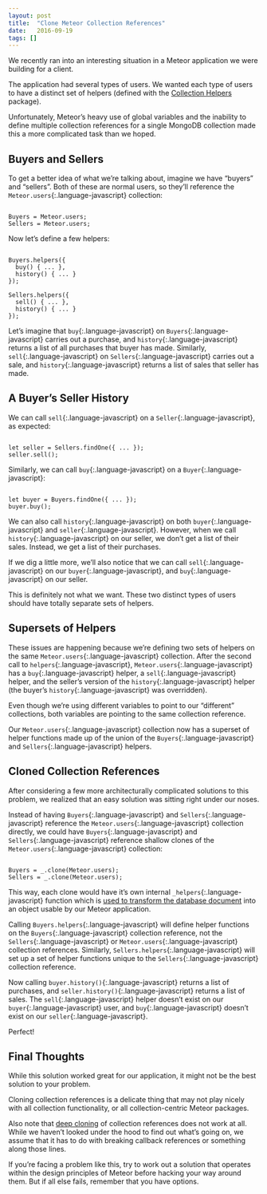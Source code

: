 ```yaml
---
layout: post
title:  "Clone Meteor Collection References"
date:   2016-09-19
tags: []
---
```


We recently ran into an interesting situation in a Meteor application we were building for a client.

The application had several types of users. We wanted each type of users to have a distinct set of helpers (defined with the [Collection Helpers](https://github.com/dburles/meteor-collection-helpers) package).

Unfortunately, Meteor’s heavy use of global variables and the inability to define multiple collection references for a single MongoDB collection made this a more complicated task than we hoped.

## Buyers and Sellers

To get a better idea of what we’re talking about, imagine we have “buyers” and “sellers”. Both of these are normal users, so they’ll reference the `Meteor.users`{:.language-javascript} collection:

<pre class='language-javascript'><code class='language-javascript'>
Buyers = Meteor.users;
Sellers = Meteor.users;
</code></pre>

Now let’s define a few helpers:

<pre class='language-javascript'><code class='language-javascript'>
Buyers.helpers({
  buy() { ... },
  history() { ... }
});

Sellers.helpers({
  sell() { ... },
  history() { ... }
});
</code></pre>

Let’s imagine that `buy`{:.language-javascript} on `Buyers`{:.language-javascript} carries out a purchase, and `history`{:.language-javascript} returns a list of all purchases that buyer has made. Similarly, `sell`{:.language-javascript} on `Sellers`{:.language-javascript} carries out a sale, and `history`{:.language-javascript} returns a list of sales that seller has made.

## A Buyer’s Seller History

We can call `sell`{:.language-javascript} on a `Seller`{:.language-javascript}, as expected:

<pre class='language-javascript'><code class='language-javascript'>
let seller = Sellers.findOne({ ... });
seller.sell();
</code></pre>

Similarly, we can call `buy`{:.language-javascript} on a `Buyer`{:.language-javascript}:

<pre class='language-javascript'><code class='language-javascript'>
let buyer = Buyers.findOne({ ... });
buyer.buy();
</code></pre>

We can also call `history`{:.language-javascript} on both `buyer`{:.language-javascript} and `seller`{:.language-javascript}. However, when we call `history`{:.language-javascript} on our seller, we don’t get a list of their sales. Instead, we get a list of their purchases.

If we dig a little more, we’ll also notice that we can call `sell`{:.language-javascript} on our `buyer`{:.language-javascript}, and `buy`{:.language-javascript} on our seller.

This is definitely not what we want. These two distinct types of users should have totally separate sets of helpers.

## Supersets of Helpers

These issues are happening because we’re defining two sets of helpers on the same `Meteor.users`{:.language-javascript} collection. After the second call to `helpers`{:.language-javascript}, `Meteor.users`{:.language-javascript} has a `buy`{:.language-javascript} helper, a `sell`{:.language-javascript} helper, and the seller’s version of the `history`{:.language-javascript} helper (the buyer’s `history`{:.language-javascript} was overridden).

Even though we’re using different variables to point to our “different” collections, both variables are pointing to the same collection reference.

Our `Meteor.users`{:.language-javascript} collection now has a superset of helper functions made up of the union of the `Buyers`{:.language-javascript} and `Sellers`{:.language-javascript} helpers.

## Cloned Collection References

After considering a few more architecturally complicated solutions to this problem, we realized that an easy solution was sitting right under our noses.

Instead of having `Buyers`{:.language-javascript} and `Sellers`{:.language-javascript} reference the `Meteor.users`{:.language-javascript} collection directly, we could have `Buyers`{:.language-javascript} and `Sellers`{:.language-javascript} reference shallow clones of the `Meteor.users`{:.language-javascript} collection:

<pre class='language-javascript'><code class='language-javascript'>
Buyers = _.clone(Meteor.users);
Sellers = _.clone(Meteor.users);
</code></pre>

This way, each clone would have it’s own internal `_helpers`{:.language-javascript} function which is [used to transform the database document](https://github.com/dburles/meteor-collection-helpers/blob/master/collection-helpers.js#L9-L12) into an object usable by our Meteor application.

Calling `Buyers.helpers`{:.language-javascript} will define helper functions on the `Buyers`{:.language-javascript} collection reference, not the `Sellers`{:.language-javascript} or `Meteor.users`{:.language-javascript} collection references. Similarly, `Sellers.helpers`{:.language-javascript} will set up a set of helper functions unique to the `Sellers`{:.language-javascript} collection reference.

Now calling `buyer.history()`{:.language-javascript} returns a list of purchases, and `seller.history()`{:.language-javascript} returns a list of sales. The `sell`{:.language-javascript} helper doesn’t exist on our `buyer`{:.language-javascript} user, and `buy`{:.language-javascript} doesn’t exist on our `seller`{:.language-javascript}.

Perfect!

## Final Thoughts

While this solution worked great for our application, it might not be the best solution to your problem.

Cloning collection references is a delicate thing that may not play nicely with all collection functionality, or all collection-centric Meteor packages.

Also note that [deep cloning](https://lodash.com/docs/4.15.0#cloneDeep) of collection references does not work at all. While we haven’t looked under the hood to find out what’s going on, we assume that it has to do with breaking callback references or something along those lines.

If you’re facing a problem like this, try to work out a solution that operates within the design principles of Meteor before hacking your way around them. But if all else fails, remember that you have options.
